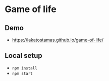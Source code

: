 # Game of life

## Demo

- https://lakatostamas.github.io/game-of-life/

## Local setup

- `npm install`
- `npm start`
